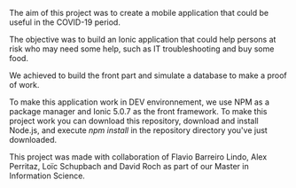 The aim of this project was to create a mobile application that could be useful in the COVID-19 period.

The objective was to build an Ionic application that could help persons at risk who may need some help, such as IT troubleshooting and buy some food.

We achieved to build the front part and simulate a database to make a proof of work.

To make this application work in DEV environnement, we use NPM as a package manager and Ionic 5.0.7 as the front framework. To make this project work you can download this repository, download and install Node.js, and execute *npm install* in the repository directory you've just downloaded.


This project was made with collaboration of Flavio Barreiro Lindo, Alex Perritaz, Loïc Schupbach and David Roch as part of our Master in Information Science.